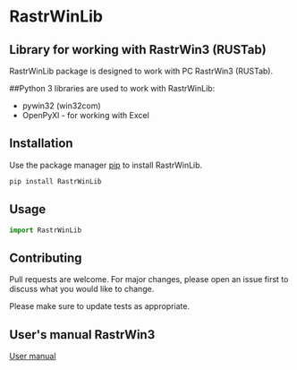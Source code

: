 # RastrWinLib

## Library for working with RastrWin3 (RUSTab)

RastrWinLib package is designed to work with PC RastrWin3 (RUSTab).

##Python 3 libraries are used to work with RastrWinLib:

- pywin32 (win32com)
- OpenPyXl - for working with Excel

## Installation

Use the package manager [pip](https://pip.pypa.io/en/stable/) to install RastrWinLib.

```bash
pip install RastrWinLib
```

## Usage

```python
import RastrWinLib


```

## Contributing
Pull requests are welcome. For major changes, please open an issue first to discuss what you would like to change.

Please make sure to update tests as appropriate.

## User's manual RastrWin3 
[User manual](https://www.rastrwin.ru/download/Files/RastrWin3_2020_10_05.pdf)